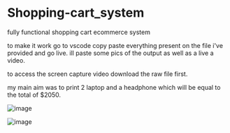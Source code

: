 # Shopping-cart_system
fully functional shopping cart ecommerce system 

to make it work go to vscode copy paste everything present on the file i've provided and go live.
ill paste some pics of the output as well as a live a video.

to access the screen capture video download the raw file first.

my main aim was to print 2 laptop and a headphone which will be equal to the total of $2050.

![image](https://github.com/ikay9ine/Shopping-cart_system/assets/128199725/2001123f-8c3a-42c8-acac-322024101fe7)


![image](https://github.com/ikay9ine/Shopping-cart_system/assets/128199725/3eb063ee-545b-40e8-905c-a62665c83087)

